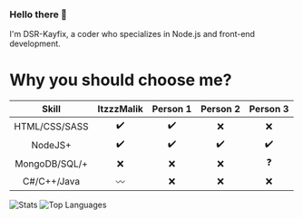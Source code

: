 ### Hello there :wave:
I'm DSR-Kayfix, a coder who specializes in Node.js and front-end development.

 
# Why you should choose me?
 
|          Skill         | ItzzzMalik | Person 1 | Person 2 | Person 3 |
|:----------------------:|:---------:|:--------:|:--------:|:--------:|
|          HTML/CSS/SASS |     ✔️     |     ✔️    |     ❌    |     ❌    |
|                NodeJS+ |     ✔️     |     ✔️    |     ✔️    |     ✔️    |
|          MongoDB/SQL/+ |     ❌     |     ❌    |     ❌    |     ❓     |
|            C#/C++/Java |     〰️     |     ❌    |     ❌    |     ❌    |

![Stats](https://github-readme-stats.vercel.app/api?username=DSR-Kayfix&show_icons=false&theme=radical)
![Top Languages](https://github-readme-stats.vercel.app/api/top-langs/?username=DSR-Kayfix)

